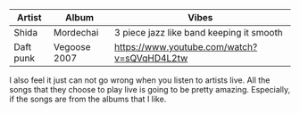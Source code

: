 |Artist|Album|Vibes|
| ------------- | ------------- | -----|
|Shida|Mordechai| 3 piece jazz like band keeping it smooth
|Daft punk| Vegoose 2007| https://www.youtube.com/watch?v=sQVqHD4L2tw


I also feel it just can not go wrong when you listen to artists live. All the songs that they choose to play live is going to be pretty amazing. Especially, if the songs are from the albums that I like.
